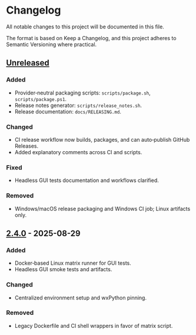 # Changelog

All notable changes to this project will be documented in this file.

The format is based on Keep a Changelog, and this project adheres to
Semantic Versioning where practical.

## [Unreleased]
### Added
- Provider‑neutral packaging scripts: `scripts/package.sh`, `scripts/package.ps1`.
- Release notes generator: `scripts/release_notes.sh`.
- Release documentation: `docs/RELEASING.md`.

### Changed
- CI release workflow now builds, packages, and can auto‑publish GitHub Releases.
- Added explanatory comments across CI and scripts.

### Fixed
- Headless GUI tests documentation and workflows clarified.

### Removed
- Windows/macOS release packaging and Windows CI job; Linux artifacts only.

## [2.4.0] - 2025-08-29
### Added
- Docker‑based Linux matrix runner for GUI tests.
- Headless GUI smoke tests and artifacts.

### Changed
- Centralized environment setup and wxPython pinning.

### Removed
- Legacy Dockerfile and CI shell wrappers in favor of matrix script.

[Unreleased]: https://github.com/WikidPad/WikidPad/compare/v2.4.0...HEAD
[2.4.0]: https://github.com/WikidPad/WikidPad/releases/tag/v2.4.0
